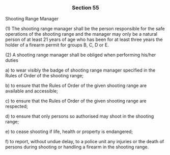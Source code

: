 ### <a name="section_55"></a><p align="center">Section 55</p>

Shooting Range Manager

(1) The shooting range manager shall be the person responsible for the safe operations of the shooting range and the manager may only be a natural person of at least 21 years of age who has been for at least three years the holder of a firearm permit for groups B, C, D or E.

(2) A shooting range manager shall be obliged when performing his/her duties

a) to wear visibly the badge of shooting range manager specified in the Rules of Order of the shooting range;

b) to ensure that the Rules of Order of the given shooting range are available and accessible;

c) to ensure that the Rules of Order of the given shooting range are respected;

d) to ensure that only persons so authorised may shoot in the shooting range;

e) to cease shooting if life, health or property is endangered;

f) to report, without undue delay, to a police unit any injuries or the death of persons during shooting or handling a firearm in the shooting range.

